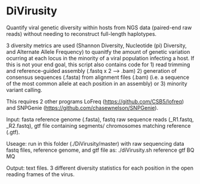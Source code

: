 # DiVirusity
Quantify viral genetic diversity within hosts from NGS data (paired-end raw reads) without needing to reconstruct full-length haplotypes.

3 diversity metrics are used (Shannon Diversity, Nucleotide (pi) Diversity, and Alternate Allele Frequency) to quanitfy the amount of genetic variation ocurring at each locus in the minority of a viral population infecting a host. If this is not your end goal, this script also contains code for 1) read trimming and reference-guided assembly (.fastq x 2 --> .bam) 2) generation of consensus sequences (.fasta) from alignment files (.bam) (i.e. a sequence of the most common allele at each position in an assembly) or 3) minority variant calling.  

This requires 2 other programs LoFreq (https://github.com/CSB5/lofreq) and SNPGenie (https://github.com/chasewnelson/SNPGenie).

Input: fasta reference genome (.fasta), fastq raw sequence reads (_R1.fastq, _R2.fastq), gtf file containing segments/ chromosomes matching reference (.gtf).

Useage: run in this folder (./DiVirusity/master) with raw sequencing data fastq files, reference genome, and gtf file as: ./diVirusity.sh reference gtf BQ MQ

Output: text files. 3 different diversity statistics for each position in the open reading frames of the virus. 
